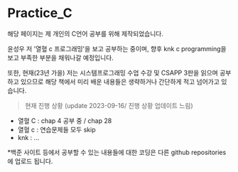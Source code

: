 # Practice_C

해당 페이지는 제 개인의 C언어 공부를 위해 제작되었습니다.

윤성우 저 '열혈 c 프로그래밍'을 보고 공부하는 중이며, 향후 knk c programming을 보고 부족한 부분을 채워나갈 예정입니다.

또한, 현재(23년 가을) 저는 시스템프로그래밍 수업 수강 및 CSAPP 3판을 읽으며 공부하고 있으므로 해당 책에서 미리 배운 내용들은 생략하거나 간단하게 적고 넘어가고 있습니다.


> 현재 진행 상황 (update 2023-09-16/ 진행 상황 업데이트 느림)
- 열혈 C : chap 4 공부 중 / chap 28
- 열혈 c : 연습문제들 모두 skip
- knk : ...


*백준 사이트 등에서 공부할 수 있는 내용들에 대한 코딩은 다른 github repositories에 업로드 됩니다.